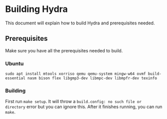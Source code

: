 # Building Hydra
This document will explain how to build Hydra and prerequisites needed.

## Prerequisites
Make sure you have all the prerequisites needed to build.
### Ubuntu
`sudo apt install mtools xorriso qemu qemu-system mingw-w64 ovmf build-essential nasm bison flex libgmp3-dev libmpc-dev libmpfr-dev texinfo`
### Building
First run `make setup`. It will throw a `build.config: no such file or directory` error but you can ignore this. After it finishes running, you can run `make`.
